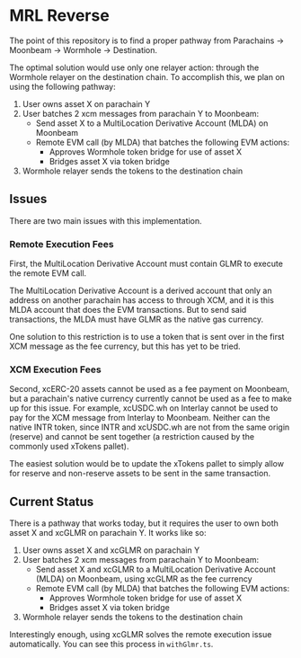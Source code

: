 # MRL Reverse

The point of this repository is to find a proper pathway from Parachains -> Moonbeam -> Wormhole -> Destination. 

The optimal solution would use only one relayer action: through the Wormhole relayer on the destination chain. To accomplish this, we plan on using the following pathway:  

1. User owns asset X on parachain Y
2. User batches 2 xcm messages from parachain Y to Moonbeam: 
    - Send asset X to a MultiLocation Derivative Account (MLDA) on Moonbeam
    - Remote EVM call (by MLDA) that batches the following EVM actions:
        - Approves Wormhole token bridge for use of asset X
        - Bridges asset X via token bridge
3. Wormhole relayer sends the tokens to the destination chain  

## Issues

There are two main issues with this implementation.  

### Remote Execution Fees

First, the MultiLocation Derivative Account must contain GLMR to execute the remote EVM call.  

The MultiLocation Derivative Account is a derived account that only an address on another parachain has access to through XCM, and it is this MLDA account that does the EVM transactions. But to send said transactions, the MLDA must have GLMR as the native gas currency.  

One solution to this restriction is to use a token that is sent over in the first XCM message as the fee currency, but this has yet to be tried.  

### XCM Execution Fees

Second, xcERC-20 assets cannot be used as a fee payment on Moonbeam, but a parachain's native currency currently cannot be used as a fee to make up for this issue. For example, xcUSDC.wh on Interlay cannot be used to pay for the XCM message from Interlay to Moonbeam. Neither can the native INTR token, since INTR and xcUSDC.wh are not from the same origin (reserve) and cannot be sent together (a restriction caused by the commonly used xTokens pallet).  

The easiest solution would be to update the xTokens pallet to simply allow for reserve and non-reserve assets to be sent in the same transaction.  

## Current Status

There is a pathway that works today, but it requires the user to own both asset X and xcGLMR on parachain Y. It works like so:  

1. User owns asset X and xcGLMR on parachain Y
2. User batches 2 xcm messages from parachain Y to Moonbeam: 
    - Send asset X and xcGLMR to a MultiLocation Derivative Account (MLDA) on Moonbeam, using xcGLMR as the fee currency
    - Remote EVM call (by MLDA) that batches the following EVM actions:
        - Approves Wormhole token bridge for use of asset X
        - Bridges asset X via token bridge
3. Wormhole relayer sends the tokens to the destination chain  

Interestingly enough, using xcGLMR solves the remote execution issue automatically. You can see this process in `withGlmr.ts`.